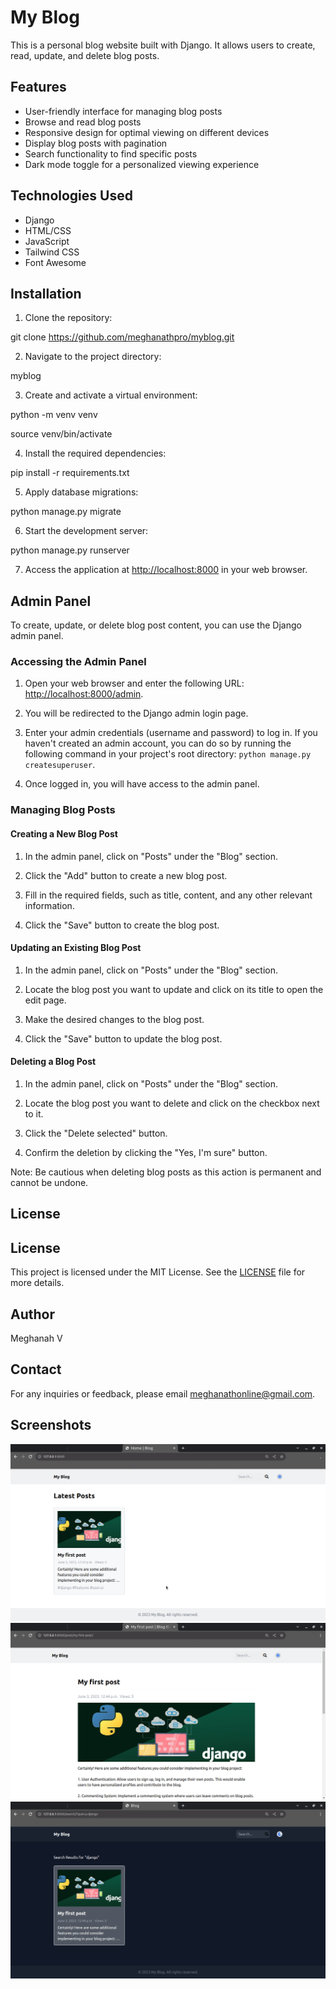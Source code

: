 # My Blog

This is a personal blog website built with Django. It allows users to create, read, update, and delete blog posts.

## Features

- User-friendly interface for managing blog posts
- Browse and read blog posts
- Responsive design for optimal viewing on different devices
- Display blog posts with pagination
- Search functionality to find specific posts
- Dark mode toggle for a personalized viewing experience

## Technologies Used

- Django
- HTML/CSS
- JavaScript
- Tailwind CSS
- Font Awesome

## Installation

1. Clone the repository: 

git clone https://github.com/meghanathpro/myblog.git

2. Navigate to the project directory:

myblog

3. Create and activate a virtual environment: 

python -m venv venv

source venv/bin/activate

4. Install the required dependencies:

pip install -r requirements.txt

5. Apply database migrations:

python manage.py migrate

6. Start the development server:
 
python manage.py runserver

7. Access the application at [http://localhost:8000](http://localhost:8000) in your web browser.

## Admin Panel

To create, update, or delete blog post content, you can use the Django admin panel.

### Accessing the Admin Panel

1. Open your web browser and enter the following URL: [http://localhost:8000/admin](http://localhost:8000/admin).

2. You will be redirected to the Django admin login page.

3. Enter your admin credentials (username and password) to log in. If you haven't created an admin account, you can do so by running the following command in your project's root directory: `python manage.py createsuperuser`.

4. Once logged in, you will have access to the admin panel.

### Managing Blog Posts

#### Creating a New Blog Post

1. In the admin panel, click on "Posts" under the "Blog" section.

2. Click the "Add" button to create a new blog post.

3. Fill in the required fields, such as title, content, and any other relevant information.

4. Click the "Save" button to create the blog post.

#### Updating an Existing Blog Post

1. In the admin panel, click on "Posts" under the "Blog" section.

2. Locate the blog post you want to update and click on its title to open the edit page.

3. Make the desired changes to the blog post.

4. Click the "Save" button to update the blog post.

#### Deleting a Blog Post

1. In the admin panel, click on "Posts" under the "Blog" section.

2. Locate the blog post you want to delete and click on the checkbox next to it.

3. Click the "Delete selected" button.

4. Confirm the deletion by clicking the "Yes, I'm sure" button.

Note: Be cautious when deleting blog posts as this action is permanent and cannot be undone.

## License

## License

This project is licensed under the MIT License. See the [LICENSE](LICENSE) file for more details.

## Author

Meghanah V

## Contact

For any inquiries or feedback, please email meghanathonline@gmail.com.

## Screenshots

![Screenshot 1](screenshots/screenshot1.png)
![Screenshot 2](screenshots/screenshot2.png)
![Screenshot 3](screenshots/screenshot3.png)
